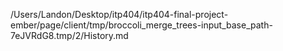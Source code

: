 /Users/Landon/Desktop/itp404/itp404-final-project-ember/page/client/tmp/broccoli_merge_trees-input_base_path-7eJVRdG8.tmp/2/History.md